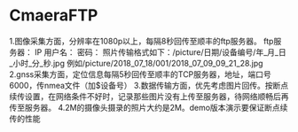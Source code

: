 # CmaeraFTP
1.图像采集方面，分辨率在1080p以上，每隔8秒回传至顺丰的ftp服务器。
ftp服务器： IP
用户名：
密码：
照片传输格式如下：/picture/日期/设备编号/年_月_日_小时_分_秒.jpg
例如/picture/2018_07_18/001/2018_07_09_09_21_28.jpg
2.gnss采集方面，定位信息每隔5秒回传至顺丰的TCP服务器，地址，端口号6000，传nmea文件（加$设备号）
3.数据传输方面，优先考虑图片回传。按断点续传设置，在网络条件不好时，记录那些图片没有上传至服务器，待网络顺畅后再传至服务器。
4.2M的摄像头摄录的照片大约是2M。demo版本演示要保证断点续传的性能